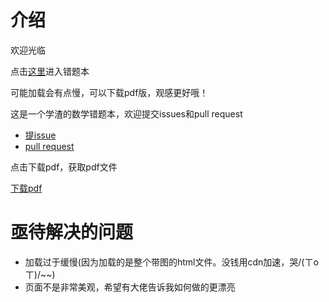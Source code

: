 # 介绍

欢迎光临

点击[这里](https://quang-ivan.github.io/biology/biology.html)进入错题本

可能加载会有点慢，可以下载pdf版，观感更好哦！

这是一个学渣的数学错题本，欢迎提交issues和pull request

- [提issue](https://github.com/quang-Ivan/math/issues)
- [pull request](https://github.com/quang-Ivan/math/pulls)

点击下载pdf，获取pdf文件

[下载pdf](https://github.com/quang-Ivan/math/files/5391484/math.pdf)

# 亟待解决的问题
- 加载过于缓慢(因为加载的是整个带图的html文件。没钱用cdn加速，哭/(ㄒoㄒ)/~~)
- 页面不是非常美观，希望有大佬告诉我如何做的更漂亮